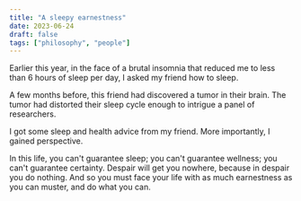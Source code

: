 ```yaml
---
title: "A sleepy earnestness"
date: 2023-06-24
draft: false
tags: ["philosophy", "people"]
---
```

Earlier this year, in the face of a brutal insomnia that reduced me to less than 6 hours of sleep per day, I asked my friend how to sleep.

A few months before, this friend had discovered a tumor in their brain. The tumor had distorted their sleep cycle enough to intrigue a panel of researchers.

I got some sleep and health advice from my friend. More importantly, I gained perspective.

In this life, you can't guarantee sleep; you can't guarantee wellness; you can't guarantee certainty. Despair will get you nowhere, because in despair you do nothing. And so you must face your life with as much earnestness as you can muster, and do what you can.
